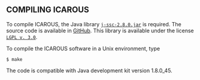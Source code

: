 COMPILING ICAROUS
-

To compile ICAROUS, the Java library [`j-ssc-2.8.0.jar`](http://central.maven.org/maven2/org/scream3r/jssc/2.8.0/jssc-2.8.0.jar) is required. The source code is available in
[GitHub](https://github.com/scream3r/java-simple-serial-connector). This library is available under the license [`LGPL v. 3.0`](https://www.gnu.org/licenses/lgpl-3.0.txt).


To compile the ICAROUS software in a Unix environment, type

```
$ make
```

The code is compatible with Java development kit version 1.8.0_45.
